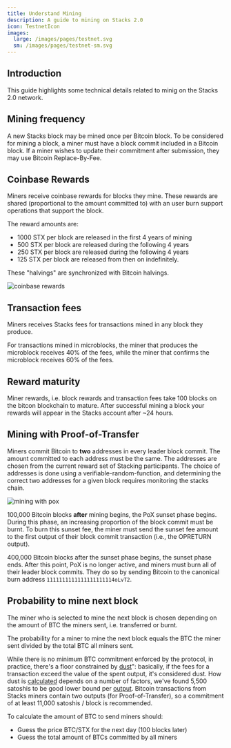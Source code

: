```yaml
---
title: Understand Mining
description: A guide to mining on Stacks 2.0
icon: TestnetIcon
images:
  large: /images/pages/testnet.svg
  sm: /images/pages/testnet-sm.svg
---
```


## Introduction

This guide highlights some technical details related to minig on the Stacks 2.0 network.

## Mining frequency

A new Stacks block may be mined once per Bitcoin block. To be considered for mining a block, a miner must have a block commit included in a Bitcoin block. If a miner wishes to update their commitment after submission, they may use Bitcoin Replace-By-Fee.

## Coinbase Rewards

Miners receive coinbase rewards for blocks they mine. These rewards are shared (proportional to the amount committed to) with an user burn support operations that support the block.

The reward amounts are:

- 1000 STX per block are released in the first 4 years of mining
- 500 STX per block are released during the following 4 years
- 250 STX per block are released during the following 4 years
- 125 STX per block are released from then on indefinitely.

These "halvings" are synchronized with Bitcoin halvings.

![coinbase rewards](/images/pages/coinbase-rewards.png)

## Transaction fees

Miners receives Stacks fees for transactions mined in any block they produce.

For transactions mined in microblocks, the miner that produces the microblock receives 40% of the fees, while the miner that confirms the microblock receives 60% of the fees.

## Reward maturity

Miner rewards, i.e. block rewards and transaction fees take 100 blocks on the bitcon blockchain to mature. After successful mining a block your rewards will appear in the Stacks account after ~24 hours.

## Mining with Proof-of-Transfer

Miners commit Bitcoin to **two** addresses in every leader block commit. The amount committed to each address must be the same. The addresses are chosen from the current reward set of Stacking participants. The choice of addresses is done using a verifiable-random-function, and determining the correct two addresses for a given block requires monitoring the stacks chain.

![mining with pox](/images/pages/mining-with-pox.png)

100,000 Bitcoin blocks **after** mining begins, the PoX sunset phase begins. During this phase, an increasing proportion of the block commit must be burnt. To burn this sunset fee, the miner must send the sunset fee amount to the first output of their block commit transaction (i.e., the OPRETURN output).

400,000 Bitcoin blocks after the sunset phase begins, the sunset phase ends. After this point, PoX is no longer active, and miners must burn all of their leader block commits. They do so by sending Bitcoin to the canonical burn address `1111111111111111111114oLvT2`.

## Probability to mine next block

The miner who is selected to mine the next block is chosen depending on the amount of BTC the miners sent, i.e. transferred or burnt.

The probability for a miner to mine the next block equals the BTC the miner sent divided by the total BTC all miners sent.

While there is no minimum BTC commitment enforced by the protocol, in practice, there's a floor constrained by [dust](https://unchained-capital.com/blog/dust-thermodynamics/)": basically, if the fees for a transaction exceed the value of the spent output, it's considered dust. How dust is [calculated](https://github.com/bitcoin/bitcoin/blob/master/src/policy/policy.cpp#L14) depends on a number of factors, we've found 5,500 satoshis to be good lower bound per [output](https://learnmeabitcoin.com/technical/output). Bitcoin transactions from Stacks miners contain two outputs (for Proof-of-Transfer), so a commitment of at least 11,000 satoshis / block is recommended.

To calculate the amount of BTC to send miners should:

- Guess the price BTC/STX for the next day (100 blocks later)
- Guess the total amount of BTCs committed by all miners
